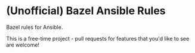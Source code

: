 # (Unofficial) Bazel Ansible Rules
Bazel rules for Ansible.

This is a free-time project - pull requests for features that you'd like to see are welcome!
